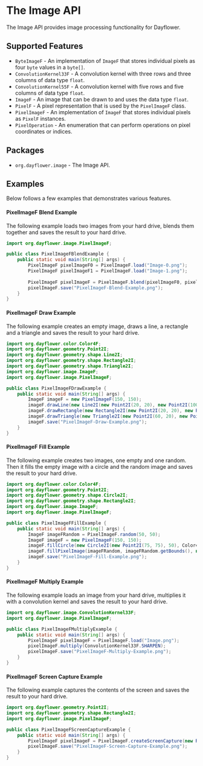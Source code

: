 The Image API
=============
The Image API provides image processing functionality for Dayflower.

Supported Features
------------------
* `ByteImageF` - An implementation of `ImageF` that stores individual pixels as four `byte` values in a `byte[]`.
* `ConvolutionKernel33F` - A convolution kernel with three rows and three columns of data type `float`.
* `ConvolutionKernel55F` - A convolution kernel with five rows and five columns of data type `float`.
* `ImageF` - An image that can be drawn to and uses the data type `float`.
* `PixelF` - A pixel representation that is used by the `PixelImageF` class.
* `PixelImageF` - An implementation of `ImageF` that stores individual pixels as `PixelF` instances.
* `PixelOperation` - An enumeration that can perform operations on pixel coordinates or indices.

Packages
--------
* `org.dayflower.image` - The Image API.

Examples
--------
Below follows a few examples that demonstrates various features.

#### PixelImageF Blend Example
The following example loads two images from your hard drive, blends them together and saves the result to your hard drive.
```java
import org.dayflower.image.PixelImageF;

public class PixelImageFBlendExample {
    public static void main(String[] args) {
        PixelImageF pixelImageF0 = PixelImageF.load("Image-0.png");
        PixelImageF pixelImageF1 = PixelImageF.load("Image-1.png");
        
        PixelImageF pixelImageF = PixelImageF.blend(pixelImageF0, pixelImageF1, 0.5F);
        pixelImageF.save("PixelImageF-Blend-Example.png");
    }
}
```

#### PixelImageF Draw Example
The following example creates an empty image, draws a line, a rectangle and a triangle and saves the result to your hard drive.
```java
import org.dayflower.color.Color4F;
import org.dayflower.geometry.Point2I;
import org.dayflower.geometry.shape.Line2I;
import org.dayflower.geometry.shape.Rectangle2I;
import org.dayflower.geometry.shape.Triangle2I;
import org.dayflower.image.ImageF;
import org.dayflower.image.PixelImageF;

public class PixelImageFDrawExample {
    public static void main(String[] args) {
        ImageF imageF = new PixelImageF(150, 150);
        imageF.drawLine(new Line2I(new Point2I(20, 20), new Point2I(100, 100)), Color4F.RED);
        imageF.drawRectangle(new Rectangle2I(new Point2I(20, 20), new Point2I(100, 100)), Color4F.RED);
        imageF.drawTriangle(new Triangle2I(new Point2I(60, 20), new Point2I(100, 100), new Point2I(20, 100)), Color4F.RED);
        imageF.save("PixelImageF-Draw-Example.png");
    }
}
```

#### PixelImageF Fill Example
The following example creates two images, one empty and one random. Then it fills the empty image with a circle and the random image and saves the result to your hard drive.
```java
import org.dayflower.color.Color4F;
import org.dayflower.geometry.Point2I;
import org.dayflower.geometry.shape.Circle2I;
import org.dayflower.geometry.shape.Rectangle2I;
import org.dayflower.image.ImageF;
import org.dayflower.image.PixelImageF;

public class PixelImageFFillExample {
    public static void main(String[] args) {
        ImageF imageFRandom = PixelImageF.random(50, 50);
        ImageF imageF = new PixelImageF(150, 150);
        imageF.fillCircle(new Circle2I(new Point2I(75, 75), 50), Color4F.RED);
        imageF.fillPixelImage(imageFRandom, imageFRandom.getBounds(), new Rectangle2I(new Point2I(50, 50), new Point2I(100, 100)));
        imageF.save("PixelImageF-Fill-Example.png");
    }
}
```

#### PixelImageF Multiply Example
The following example loads an image from your hard drive, multiplies it with a convolution kernel and saves the result to your hard drive.
```java
import org.dayflower.image.ConvolutionKernel33F;
import org.dayflower.image.PixelImageF;

public class PixelImageFMultiplyExample {
    public static void main(String[] args) {
        PixelImageF pixelImageF = PixelImageF.load("Image.png");
        pixelImageF.multiply(ConvolutionKernel33F.SHARPEN);
        pixelImageF.save("PixelImageF-Multiply-Example.png");
    }
}
```

#### PixelImageF Screen Capture Example
The following example captures the contents of the screen and saves the result to your hard drive.
```java
import org.dayflower.geometry.Point2I;
import org.dayflower.geometry.shape.Rectangle2I;
import org.dayflower.image.PixelImageF;

public class PixelImageFScreenCaptureExample {
    public static void main(String[] args) {
        PixelImageF pixelImageF = PixelImageF.createScreenCapture(new Rectangle2I(new Point2I(100, 100), new Point2I(200, 200)));
        pixelImageF.save("PixelImageF-Screen-Capture-Example.png");
    }
}
```